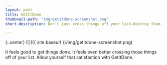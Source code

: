 ```yaml
---
layout: post
title: GetItDone
thumbnail-path: "img/getitdone-screenshot.png"
short-description: Don't just cross things off your list—destroy them.

---
```


{:.center}
![]({{ site.baseurl }}/img/getitdone-screenshot.png)

It feels good to get things done. It feels even better crossing those things off of your list. Allow yourself that satisfaction with GetItDone.